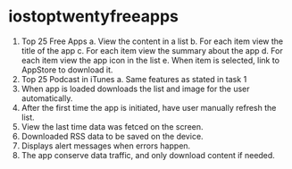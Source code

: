 # iostoptwentyfreeapps
1. Top 25 Free Apps
	a. View the content in a list
	b. For each item view the title of the app
	c. For each item view the summary about the app
	d. For each item view the app icon in the list
	e. When item is selected, link to AppStore to download it.
2. Top 25 Podcast in iTunes
	a. Same features as stated in task 1
3. When app is loaded downloads the list and image for the user automatically. 
4. After the first time the app is initiated, have user manually refresh the list.
5. View the last time data was fetced on the screen.
6. Downloaded RSS data to be saved on the device.
7. Displays alert messages when errors happen.  
8. The app conserve data traffic, and only download content if needed.
​